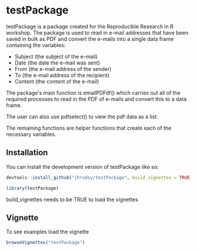 
# testPackage

<!-- badges: start -->
<!-- badges: end -->

testPackage is a package created for the Reproducible Research in R workshop. 
The package is used to read in e-mail addresses that have been saved in bulk as PDF and convert the e-mails into a single data frame containing the variables:
* Subject (the subject of the e-mail)
* Date (the date the e-mail was sent)
* From (the e-mail address of the sender)
* To (the e-mail address of the recipient)
* Content (the content of the e-mail)

The package's main function is emailPDFdf() which carries out all of the required processes to read in the PDF of e-mails and convert this to a data frame.

The user can also use pdfselect() to view the pdf data as a list.

The remaining functions are helper functions that create each of the necessary variables.


## Installation

You can install the development version of testPackage like so:

``` r
devtools::install_github("jhrudey/testPackage", build_vignettes = TRUE)

library(testPackage)
```

build_vignettes needs to be TRUE to load the vignettes

## Vignette

To see examples load the vignette

``` r
browseVignettes("testPackage")
```


